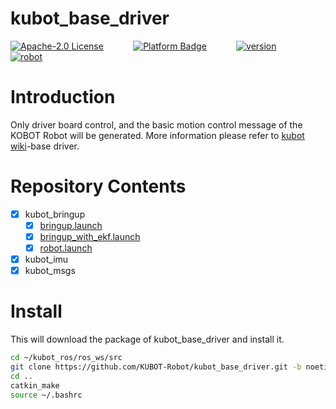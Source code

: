 # kubot_base_driver

[![Apache-2.0 License](https://img.shields.io/badge/license-Apache2.0-purple)](https://opensource.org/licenses/Apache-2.0)
&nbsp;&nbsp;&nbsp;&nbsp;&nbsp;&nbsp;&nbsp;&nbsp;&nbsp;&nbsp;
[![Platform Badge](https://img.shields.io/badge/platform-ROS_Noetic-blue.svg)](http://wiki.ros.org/melodic)
&nbsp;&nbsp;&nbsp;&nbsp;&nbsp;&nbsp;&nbsp;&nbsp;&nbsp;&nbsp;
[![version](https://img.shields.io/badge/version-1.0.1-green)](https://robot.shayangye.com/robots/59)
&nbsp;&nbsp;&nbsp;&nbsp;&nbsp;&nbsp;&nbsp;&nbsp;&nbsp;&nbsp;
[![robot](https://img.shields.io/badge/robot-KUBOT-orange)](http://www.shayangye.com/)
&nbsp;&nbsp;&nbsp;&nbsp;&nbsp;&nbsp;&nbsp;&nbsp;&nbsp;&nbsp;

# Introduction

Only driver board control, and the basic motion control message of the KOBOT Robot will be generated. More information please refer to [kubot wiki](https://github.com/KUBOT-Robot/kubot_ros/wiki)-base driver.

# Repository Contents
- [x] kubot_bringup
	- [x] [bringup.launch](https://github.com/KUBOT-Robot/kubot_ros/wiki/2.1-kubot_bringup)
	- [x] [bringup_with_ekf.launch](https://github.com/KUBOT-Robot/kubot_ros/wiki/2.2-kubot_bringup_ekf)
	- [x] [robot.launch](https://github.com/KUBOT-Robot/kubot_ros/wiki/2.3-kubot_robot)
- [x] kubot_imu
- [x] kubot_msgs

# Install
This will download the package of kubot_base_driver and install it.

```sh
cd ~/kubot_ros/ros_ws/src
git clone https://github.com/KUBOT-Robot/kubot_base_driver.git -b noetic-devel
cd ..
catkin_make
source ~/.bashrc
```
